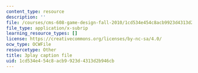 ```yaml
---
content_type: resource
description: ''
file: /courses/cms-608-game-design-fall-2010/1cd534e454c8acb9923d4313d2b946cb_68559.srt
file_type: application/x-subrip
learning_resource_types: []
license: https://creativecommons.org/licenses/by-nc-sa/4.0/
ocw_type: OCWFile
resourcetype: Other
title: 3play caption file
uid: 1cd534e4-54c8-acb9-923d-4313d2b946cb
---
```


